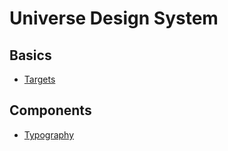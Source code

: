 # Universe Design System

## Basics

+ [Targets](basics/targets.md)

## Components
+ [Typography](components/typography.md)
